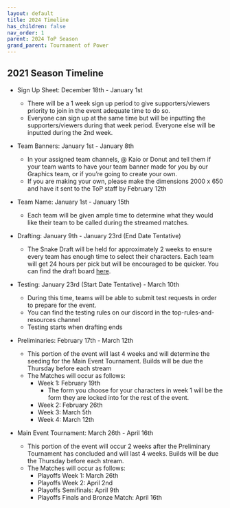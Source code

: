 ```yaml
---
layout: default
title: 2024 Timeline
has_children: false
nav_order: 1
parent: 2024 ToP Season
grand_parent: Tournament of Power
---
```


## 2021 Season Timeline

* Sign Up Sheet: December 18th - January 1st
    * There will be a 1 week sign up period to give supporters/viewers priority to join in the event adequate time to do so.
    * Everyone can sign up at the same time but will be inputting the supporters/viewers during that week period. Everyone else will be inputted during the 2nd week.

* Team Banners: January 1st - January 8th
    * In your assigned team channels, @ Kaio or Donut and tell them if your team wants to have your team banner made for you by our Graphics team, or if you’re going to create your own.
    * If you are making your own, please make the dimensions 2000 x 650 and have it sent to the ToP staff by February 12th
  
* Team Name: January 1st - January 15th 
  * Each team will be given ample time to determine what they would like their team to be called during the streamed matches. 

* Drafting: January 9th - January 23rd (End Date Tentative)
  * The Snake Draft will be held for approximately 2 weeks to ensure every team has enough time to select their characters. Each team will get 24 hours per pick but will be encouraged to be quicker.
  You can find the draft board [here](https://docs.google.com/spreadsheets/d/1vhhpyf7DjbSOahRk1LNBWnwa-BohYMBdn3zdI-3N0lw/edit#gid=0). 

* Testing: January 23rd (Start Date Tentative) - March 10th 
  * During this time, teams will be able to submit test requests in order to prepare for the event. 
  * You can find the testing rules on our discord in the top-rules-and-resources channel 
  * Testing starts when drafting ends

* Preliminaries: February 17th - March 12th 
  * This portion of the event will last 4 weeks and will determine the seeding for the Main Event Tournament. Builds will be due the Thursday before each stream 
  * The Matches will occur as follows:
    * Week 1: February 19th 
      * The form you choose for your characters in week 1 will be the form they are locked into for the rest of the event. 
    * Week 2: February 26th 
    * Week 3: March 5th 
    * Week 4: March 12th

* Main Event Tournament: March 26th - April 16th 
  * This portion of the event will occur 2 weeks after the Preliminary Tournament has concluded and will last 4 weeks. Builds will be due the Thursday before each stream. 
  * The Matches will occur as follows:
    * Playoffs Week 1: March 26th 
    * Playoffs Week 2: April 2nd 
    * Playoffs Semifinals: April 9th 
    * Playoffs Finals and Bronze Match: April 16th
